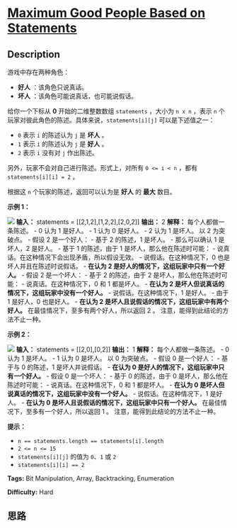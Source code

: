 # [Maximum Good People Based on Statements][title]

## Description

游戏中存在两种角色：

  * **好人** ：该角色只说真话。
  * **坏人** ：该角色可能说真话，也可能说假话。

给你一个下标从 **0** 开始的二维整数数组 `statements` ，大小为 `n x n` ，表示 `n`
个玩家对彼此角色的陈述。具体来说，`statements[i][j]` 可以是下述值之一：

  * `0` 表示 `i` 的陈述认为 `j` 是 **坏人** 。
  * `1` 表示 `i` 的陈述认为 `j` 是 **好人** 。
  * `2` 表示 `i` 没有对 `j` 作出陈述。

另外，玩家不会对自己进行陈述。形式上，对所有 `0 <= i < n` ，都有 `statements[i][i] = 2` 。

根据这 `n` 个玩家的陈述，返回可以认为是 **好人** 的 **最大** 数目。



**示例 1：**

![](https://assets.leetcode.com/uploads/2022/01/15/logic1.jpg)
            **输入：** statements = [[2,1,2],[1,2,2],[2,0,2]]    **输出：** 2    **解释：** 每个人都做一条陈述。    - 0 认为 1 是好人。    - 1 认为 0 是好人。    - 2 认为 1 是坏人。    以 2 为突破点。    - 假设 2 是一个好人：        - 基于 2 的陈述，1 是坏人。        - 那么可以确认 1 是坏人，2 是好人。        - 基于 1 的陈述，由于 1 是坏人，那么他在陈述时可能：            - 说真话。在这种情况下会出现矛盾，所以假设无效。            - 说假话。在这种情况下，0 也是坏人并且在陈述时说假话。        - **在认为 2 是好人的情况下，这组玩家中只有一个好人。**    - 假设 2 是一个坏人：        - 基于 2 的陈述，由于 2 是坏人，那么他在陈述时可能：            - 说真话。在这种情况下，0 和 1 都是坏人。                - **在认为 2 是坏人但说真话的情况下，这组玩家中没有一个好人。**            - 说假话。在这种情况下，1 是好人。                - 由于 1 是好人，0 也是好人。                - **在认为 2 是坏人且说假话的情况下，这组玩家中有两个好人。**    在最佳情况下，至多有两个好人，所以返回 2 。    注意，能得到此结论的方法不止一种。    

**示例 2：**

![](https://assets.leetcode.com/uploads/2022/01/15/logic2.jpg)
            **输入：** statements = [[2,0],[0,2]]    **输出：** 1    **解释：** 每个人都做一条陈述。    - 0 认为 1 是坏人。    - 1 认为 0 是坏人。    以 0 为突破点。    - 假设 0 是一个好人：        - 基于与 0 的陈述，1 是坏人并说假话。        - **在认为 0 是好人的情况下，这组玩家中只有一个好人。**    - 假设 0 是一个坏人：        - 基于 0 的陈述，由于 0 是坏人，那么他在陈述时可能：            - 说真话。在这种情况下，0 和 1 都是坏人。                - **在认为 0 是坏人但说真话的情况下，这组玩家中没有一个好人。**            - 说假话。在这种情况下，1 是好人。                - **在认为 0 是坏人且说假话的情况下，这组玩家中只有一个好人。**    在最佳情况下，至多有一个好人，所以返回 1 。     注意，能得到此结论的方法不止一种。    



**提示：**

  * `n == statements.length == statements[i].length`
  * `2 <= n <= 15`
  * `statements[i][j]` 的值为 `0`、`1` 或 `2`
  * `statements[i][i] == 2`


**Tags:** Bit Manipulation, Array, Backtracking, Enumeration

**Difficulty:** Hard

## 思路

[title]: https://leetcode-cn.com/problems/maximum-good-people-based-on-statements
